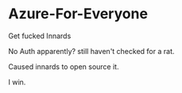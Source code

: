 # Azure-For-Everyone

Get fucked Innards


No Auth apparently? still haven't checked for a rat.


Caused innards to open source it.


I win.
